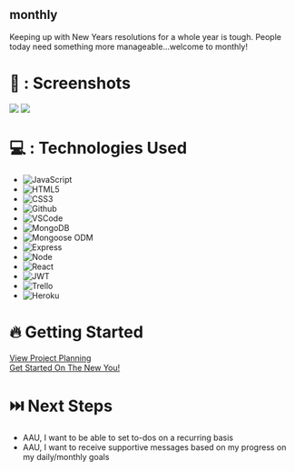 ## monthly

Keeping up with New Years resolutions for a whole year is tough.
People today need something more manageable...welcome to monthly!

# 📸 : Screenshots

<img src="https://i.imgur.com/hcbIaMN.png">
<img src="https://i.imgur.com/Yh78Ioi.png">

# 💻 : Technologies Used

- ![JavaScript](https://img.shields.io/badge/-JavaScript-05122A?style=flat&logo=javascript)
- ![HTML5](https://img.shields.io/badge/-HTML5-05122A?style=flat&logo=html5)
- ![CSS3](https://img.shields.io/badge/-CSS-05122A?style=flat&logo=css3)
- ![Github](https://img.shields.io/badge/-GitHub-05122A?style=flat&logo=github)
- ![VSCode](https://img.shields.io/badge/-VS_Code-05122A?style=flat&logo=visualstudio)
- ![MongoDB](https://img.shields.io/badge/-MongoDB-05122A?style=flat&logo=mongodb)
- ![Mongoose ODM](https://img.shields.io/badge/-Mongoose_ODM-05122A?style=flat&logo=mongodb)
- ![Express](https://img.shields.io/badge/-Express-05122A?style=flat&logo=express)
- ![Node](https://img.shields.io/badge/-Node.js-05122A?style=flat&logo=node.js)
- ![React](https://img.shields.io/badge/-React-05122A?style=flat&logo=react)
- ![JWT](https://img.shields.io/badge/-JSON_Web_Tokens-05122A?style=flat&logo=jsonwebtokens)
- ![Trello](https://img.shields.io/badge/-Trello-05122A?style=flat&logo=trello)
- ![Heroku](https://img.shields.io/badge/-Heroku-05122A?style=flat&logo=heroku)

# 🔥 Getting Started

[View Project Planning](https://trello.com/b/nspkuSg5/monthly-nicodrose-project-4) <br>
[Get Started On The New You!](https://monthly-c36110b95c6d.herokuapp.com/)

# ⏭️ Next Steps

- AAU, I want to be able to set to-dos on a recurring basis
- AAU, I want to receive supportive messages based on my progress on my daily/monthly goals